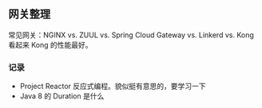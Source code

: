 ## 网关整理
常见网关：NGINX vs. ZUUL vs. Spring Cloud Gateway vs. Linkerd vs. Kong
看起来 Kong 的性能最好。

### 记录
- Project Reactor 反应式编程。貌似挺有意思的，要学习一下
- Java 8 的 Duration 是什么